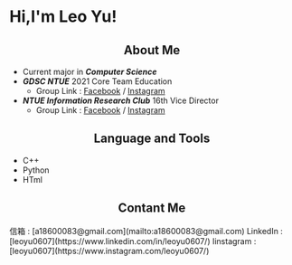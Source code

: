 # Hi,I'm Leo Yu!


<!--經歷-->
<h2 align = "center">
  About Me
</h2>

* Current major in ***Computer Science***
* ***GDSC NTUE*** 2021 Core Team Education
  * Group Link : [Facebook](https://www.facebook.com/DSCNTUE) / [Instagram](https://www.instagram.com/dsc_ntue/)
* ***NTUE Information Research Club*** 16th Vice Director
  * Group Link : [Facebook](https://www.facebook.com/ntueIRC) / [Instagram](https://www.instagram.com/ntueirc/)

<!--置頂專案-->



<!--語言工具/技能-->
<h2 align = "center">
  Language and Tools
</h2>

- C++
- Python
- HTml


<h2 align = "center">
  Contant Me
</h2>
 信箱 : [a18600083@gmail.com](mailto:a18600083@gmail.com)
 LinkedIn : [leoyu0607](https://www.linkedin.com/in/leoyu0607/)
 Iinstagram : [leoyu0607](https://www.instagram.com/leoyu0607/)

